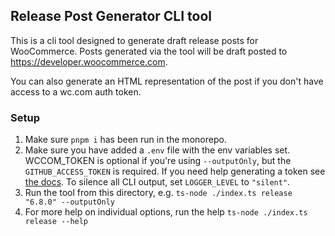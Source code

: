 ## Release Post Generator CLI tool

This is a cli tool designed to generate draft release posts for WooCommerce.
Posts generated via the tool will be draft posted to https://developer.woocommerce.com.

You can also generate an HTML representation of the post if you
don't have access to a wc.com auth token.

### Setup

1. Make sure `pnpm i` has been run in the monorepo.
2. Make sure you have added a `.env` file with the env variables set. WCCOM_TOKEN is optional if you're using `--outputOnly`, but
the `GITHUB_ACCESS_TOKEN` is required. If you need help generating a token see [the docs](https://docs.github.com/en/authentication/keeping-your-account-and-data-secure/creating-a-personal-access-token). To silence all CLI output, set `LOGGER_LEVEL` to `"silent"`.
3. Run the tool from this directory, e.g. `ts-node ./index.ts release "6.8.0" --outputOnly`
4. For more help on individual options, run the help `ts-node ./index.ts release --help`



